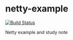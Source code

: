 # netty-example

[![Build Status](https://www.travis-ci.org/melodyfff/netty-example.svg?branch=master)](https://www.travis-ci.org/melodyfff/netty-example)

Netty example and study note
